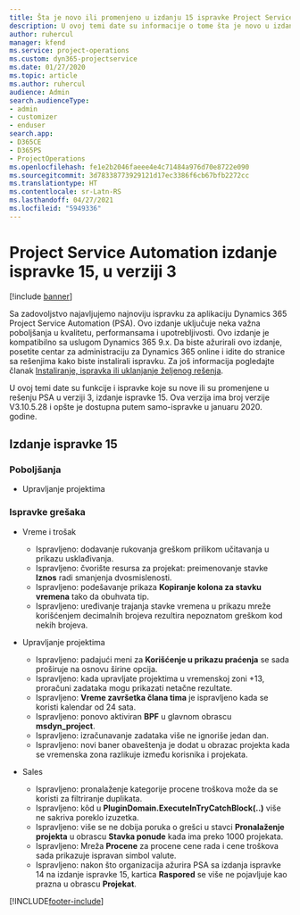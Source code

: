 ```yaml
---
title: Šta je novo ili promenjeno u izdanju 15 ispravke Project Service Automation verzije 3
description: U ovoj temi date su informacije o tome šta je novo u izdanju ispravke 15 za Project Service Automation u verziji 3.
author: ruhercul
manager: kfend
ms.service: project-operations
ms.custom: dyn365-projectservice
ms.date: 01/27/2020
ms.topic: article
ms.author: ruhercul
audience: Admin
search.audienceType:
- admin
- customizer
- enduser
search.app:
- D365CE
- D365PS
- ProjectOperations
ms.openlocfilehash: fe1e2b2046faeee4e4c71484a976d70e8722e090
ms.sourcegitcommit: 3d78338773929121d17ec3386f6cb67bfb2272cc
ms.translationtype: HT
ms.contentlocale: sr-Latn-RS
ms.lasthandoff: 04/27/2021
ms.locfileid: "5949336"
---
```

# <a name="project-service-automation-update-release-15-v3"></a>Project Service Automation izdanje ispravke 15, u verziji 3

[!include [banner](../includes/psa-now-project-operations.md)]

Sa zadovoljstvo najavljujemo najnoviju ispravku za aplikaciju Dynamics 365 Project Service Automation (PSA). Ovo izdanje uključuje neka važna poboljšanja u kvalitetu, performansama i upotrebljivosti. Ovo izdanje je kompatibilno sa uslugom Dynamics 365 9.x. Da biste ažurirali ovo izdanje, posetite centar za administraciju za Dynamics 365 online i idite do stranice sa rešenjima kako biste instalirali ispravku. Za još informacija pogledajte članak [Instaliranje, ispravka ili uklanjanje željenog rešenja](/power-platform/admin/install-remove-preferred-solution).

U ovoj temi date su funkcije i ispravke koje su nove ili su promenjene u rešenju PSA u verziji 3, izdanje ispravke 15. Ova verzija ima broj verzije V3.10.5.28 i opšte je dostupna putem samo-ispravke u januaru 2020. godine.

## <a name="update-release-15"></a>Izdanje ispravke 15 

### <a name="enhancements"></a>Poboljšanja

- Upravljanje projektima

### <a name="bug-fixes"></a>Ispravke grešaka

- Vreme i trošak

  - Ispravljeno: dodavanje rukovanja greškom prilikom učitavanja u prikazu usklađivanja.
  - Ispravljeno: čvorište resursa za projekat: preimenovanje stavke **Iznos** radi smanjenja dvosmislenosti.
  - Ispravljeno: podešavanje prikaza **Kopiranje kolona za stavku vremena** tako da obuhvata tip.
  - Ispravljeno: uređivanje trajanja stavke vremena u prikazu mreže korišćenjem decimalnih brojeva rezultira nepoznatom greškom kod nekih brojeva.

- Upravljanje projektima

  - Ispravljeno: padajući meni za **Korišćenje u prikazu praćenja** se sada proširuje na osnovu širine opcija.
  - Ispravljeno: kada upravljate projektima u vremenskoj zoni +13, proračuni zadataka mogu prikazati netačne rezultate.
  - Ispravljeno: **Vreme završetka člana tima** je ispravljeno kada se koristi kalendar od 24 sata.
  - Ispravljeno: ponovo aktiviran **BPF** u glavnom obrascu **msdyn_project**.
  - Ispravljeno: izračunavanje zadataka više ne ignoriše jedan dan.
  - Ispravljeno: novi baner obaveštenja je dodat u obrazac projekta kada se vremenska zona razlikuje između korisnika i projekata.

- Sales

  - Ispravljeno: pronalaženje kategorije procene troškova može da se koristi za filtriranje duplikata.
  - Ispravljeno: kôd u **PluginDomain.ExecuteInTryCatchBlock(..)** više ne sakriva poreklo izuzetka.
  - Ispravljeno: više se ne dobija poruka o grešci u stavci **Pronalaženje projekta** u obrascu **Stavka ponude** kada ima preko 1000 projekata.
  - Ispravljeno: Mreža **Procene** za procene cene rada i cene troškova sada prikazuje ispravan simbol valute.
  - Ispravljeno: nakon što organizacija ažurira PSA sa izdanja ispravke 14 na izdanje ispravke 15, kartica **Raspored** se više ne pojavljuje kao prazna u obrascu **Projekat**.


[!INCLUDE[footer-include](../includes/footer-banner.md)]